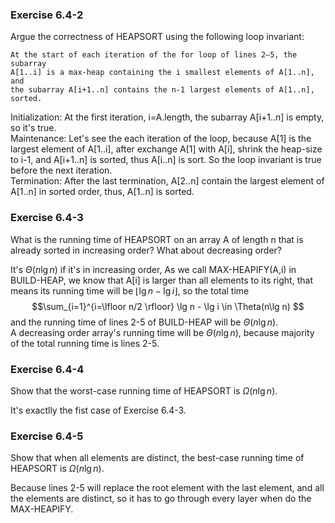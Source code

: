 ### Exercise 6.4-2

Argue the correctness of HEAPSORT using the following loop invariant:

    At the start of each iteration of the for loop of lines 2–5, the subarray
    A[1..i] is a max-heap containing the i smallest elements of A[1..n], and
    the subarray A[i+1..n] contains the n-1 largest elements of A[1..n],
    sorted.

Initialization: At the first iteration, i=A.length, the subarray A[i+1..n] is empty, so it's true.  
Maintenance: Let's see the each iteration of the loop, because A[1] is the largest element of A[1..i], after 
exchange A[1] with A[i], shrink the heap-size to i-1,
and A[i+1..n] is sorted, thus A[i..n] is sort. So the loop invariant is true before the next iteration.  
Termination: After the last termination, A[2..n] contain the largest element of A[1..n] in sorted order, thus, A[1..n] is sorted.

### Exercise 6.4-3

What is the running time of HEAPSORT on an array A of length n that is already
sorted in increasing order? What about decreasing order?

It's $\Theta(n\lg n)$ if it's in increasing order,  As we call MAX-HEAPIFY(A,i) in BUILD-HEAP, we know that A[i] is larger than all elements to its right, that means its running time will be $\lfloor \lg n - \lg i \rfloor$, so the total time 
$$\sum_{i=1}^{i=\lfloor n/2 \rfloor} \lg n - \lg i \in \Theta(n\lg n) $$
and the running time of lines 2-5 of BUILD-HEAP will be
$\Theta(n\lg n)$.  
A decreasing order array's running time will be $\Theta(n\lg n)$, because majority of the total running time is lines 2-5.

### Exercise 6.4-4

Show that the worst-case running time of HEAPSORT is $\Omega(n \lg n)$.

It's exactlly the fist case of Exercise 6.4-3.

### Exercise 6.4-5

Show that when all elements are distinct, the best-case running time of HEAPSORT
is $\Omega(n \lg n)$.

Because lines 2-5 will replace the root element with the last element, and all the elements are distinct, so it has to go through every layer when do the MAX-HEAPIFY.